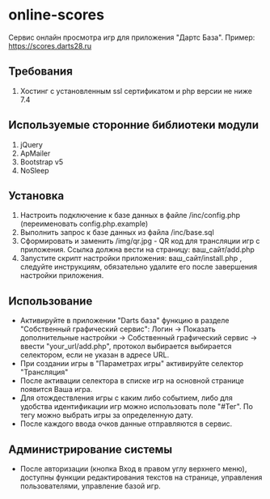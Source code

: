 # online-scores

Сервис онлайн просмотра игр для приложения "Дартс База". 
Пример: https://scores.darts28.ru

## Требования

1. Хостинг с установленным ssl сертификатом и php версии не ниже 7.4

## Используемые сторонние библиотеки модули

1. jQuery
2. ApMailer
3. Bootstrap v5
4. NoSleep

## Установка

1. Настроить подключение к базе данных в файле /inc/config.php (переименовать config.php.example)
2. Выполнить запрос к базе данных из файла /inc/base.sql
3. Сформировать и заменить /img/qr.jpg - QR код для трансляции игр с приложения. Ссылка должна вести на страницу: ваш_сайт/add.php
4. Запустите скрипт настройки приложения: ваш_сайт/install.php , следуйте инструкциям, обязательно удалите его после завершения настройки приложения.

## Использование

- Активируйте в приложении "Darts база" функцию в разделе "Собственный графический сервис": Логин -> Показать дополнительные настройки -> Собственный графический сервис -> ввести "your_url/add.php", протокол выбирается выбирается селектором, если не указан в адресе URL.
- При создании игры в "Параметрах игры" активируйте селектор "Трансляция"
- После активации селектора в списке игр на основной странице появится Ваша игра. 
- Для отождествления игры с каким либо событием, либо для удобства идентификации игр можно использовать поле "#Тег". По тегу можно выбрать игры за определенную дату. 
- После каждого ввода очков данные отправляются в сервис.

## Администрирование системы
- После авторизации (кнопка Вход в правом углу верхнего меню), доступны функции редактирования текстов на странице, управления пользователями, управление базой игр. 

